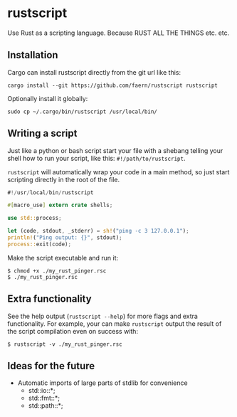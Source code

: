 # rustscript

Use Rust as a scripting language. Because RUST ALL THE THINGS etc. etc.

## Installation

Cargo can install rustscript directly from the git url like this:
```
cargo install --git https://github.com/faern/rustscript rustscript
```

Optionally install it globally:
```
sudo cp ~/.cargo/bin/rustscript /usr/local/bin/
```

## Writing a script

Just like a python or bash script start your file with a shebang telling your shell how to run your
script, like this: `#!/path/to/rustscript`.

`rustscript` will automatically wrap your code in a main method, so just start scripting directly
in the root of the file.

```rust
#!/usr/local/bin/rustscript

#[macro_use] extern crate shells;

use std::process;

let (code, stdout, _stderr) = sh!("ping -c 3 127.0.0.1");
println!("Ping output: {}", stdout);
process::exit(code);
```

Make the script executable and run it:

```
$ chmod +x ./my_rust_pinger.rsc
$ ./my_rust_pinger.rsc
```

## Extra functionality

See the help output (`rustscript --help`) for more flags and extra functionality. For example, your
can make `rustscript` output the result of the script compilation even on success with:

`$ rustscript -v ./my_rust_pinger.rsc`

## Ideas for the future

* Automatic imports of large parts of stdlib for convenience
  * std::io::*;
  * std::fmt::*;
  * std::path::*;
